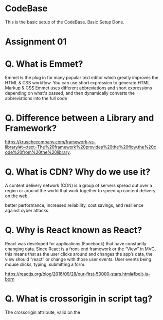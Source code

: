 # CodeBase
This is the basic setup of the CodeBase. 
Basic Setup Done.

# Assignment 01
# Q. What is Emmet?
 Emmet is the plug in for many popular text editor which greatly improves the HTML & CSS workflow.
 You can use short expression to generate HTML Markup & CSS 
 Emmet uses different abbreviations and short expressions depending on what's passed, and then dynamically converts the abbreviations into the full code

# Q. Difference between a Library and Framework?
https://kruschecompany.com/framework-vs-library/#:~:text=The%20framework%20provides%20the%20flow,the%20code%20from%20the%20library.

# Q. What is CDN? Why do we use it?
A content delivery network (CDN) is a group of servers spread out over a region or around the world that work together to speed up content delivery on the web.

better performance, increased reliability, cost savings, and resilience against cyber attacks.

# Q. Why is React known as React?
React was developed for applications (Facebook) that have constantly changing data. Since React is a front-end framework or the “View” in MVC, this means that as the user clicks around and changes the app’s data, the view should “react” or change with those user events. User events being mouse clicks, typing, submitting a form.

https://reactjs.org/blog/2016/09/28/our-first-50000-stars.html#fbolt-is-born

# Q. What is crossorigin in script tag?
The crossorigin attribute, valid on the <audio>, <img>, <link>, <script>, and <video> elements, provides support for CORS, defining how the element handles cross-origin requests, thereby enabling the configuration of the CORS requests for the element's fetched data. Depending on the element, the attribute can be a CORS settings attribute. 

# Q. What is diference between React and ReactDOM
React library is responsible for creating views and ReactDOM library is responsible to actually render UI in the browser.

# Q. What is difference between react.development.js and react.production.js files via CDN?
The development build is used - as the name suggests - for development reasons. You have Source Maps, debugging and often times hot reloading ability in those builds.

The production build, on the other hand, runs in production mode which means this is the code running on your client's machine. The production build runs uglify and builds your source files into one or multiple minimized files. It also extracts CSS and images and of course any other sources you're loading with Webpack. There's also no hot reloading included. Source Maps might be included as separate files depending on your webpack devtool settings.

What specifically separates production from development is dependent on your preferences and requirements, which means it pretty much depends on what you write in your Webpack configuration.

The webpack-production documentation is very straight-forward. Also, the article Webpack 3 + React — Production build tips describes the process of creating production builds for React with Webpack pretty good.

# Q. What is async and defer?
Both async and defer have one common thing: downloading of such scripts doesn’t block page rendering. So the user can read page content and get acquainted with the page immediately

In practice, defer is used for scripts that need the whole DOM and/or their relative execution order is important.

And async is used for independent scripts, like counters or ads. And their relative execution order does not matter.

